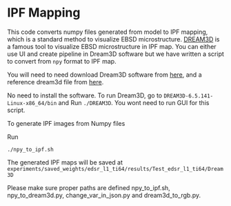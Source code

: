 # IPF Mapping

This code converts numpy files generated from model to IPF mapping, which is a standard method to visualize EBSD microstructure. [DREAM3D]((http://dream3d.bluequartz.net/?page_id=32)) is a famous tool to visualize EBSD microstructure in IPF map.  You can either use UI and create pipeline in Dream3D software but we have written a script to convert from ```npy``` format to IPF map.

You will need to need download Dream3D software from [here](http://dream3d.bluequartz.net/?page_id=32), and a reference dream3d file from [here](https://drive.google.com/file/d/1_6waWa8XYOq9y1m2t6KEcQuqznaaB1mE/view?usp=sharing). 

No need to install the software. To run Dream3D, go to ``DREAM3D-6.5.141-Linux-x86_64/bin`` and Run ``./DREAM3D``. You wont need to run GUI for this script.

To generate IPF images from Numpy files

Run 
```
./npy_to_ipf.sh
``` 

The generated IPF maps will be saved at ```experiments/saved_weights/edsr_l1_ti64/results/Test_edsr_l1_ti64/Dream3D```

Please make sure proper paths are defined npy_to_ipf.sh, npy_to_dream3d.py, change_var_in_json.py and dream3d_to_rgb.py.

